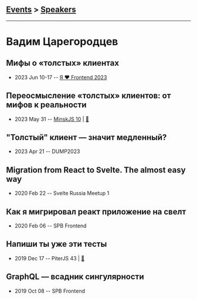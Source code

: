 ## [Events](../README.md) > [Speakers](../speakers.md)
---

# Вадим Царегородцев

## Мифы о «толстых» клиентах
- 2023 Jun 10-17 -- [Я ❤ Frontend 2023](https://youtu.be/2NWiRjfUJNs)    
## Переосмысление «толстых» клиентов: от мифов к реальности
- 2023 May 31 -- [MinskJS 10](https://youtu.be/SOgqE9WzMv0)  | [:notebook:](https://drive.google.com/file/d/1PnVi-LmIo2RVRxHMsRPZnXKgBsPy6A3Y/view)  
## &quot;Толстый&quot; клиент — значит медленный?
- 2023 Apr 21 -- DUMP2023    
## Migration from React to Svelte. The almost easy way
- 2020 Feb 22 -- Svelte Russia Meetup 1    
## Как я мигрировал реакт приложение на свелт
- 2020 Feb 06 -- SPB Frontend    
## Напиши ты уже эти тесты
- 2019 Dec 17 -- PiterJS 43  | [:notebook:](https://github.com/piterjs/slides/blob/master/meetup=43/speech=write-this-tests.pdf)  
## GraphQL — всадник сингулярности
- 2019 Oct 08 -- SPB Frontend    
